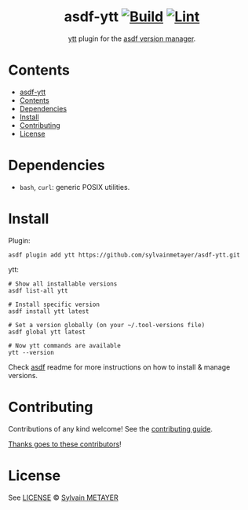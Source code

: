 <div align="center">

# asdf-ytt [![Build](https://github.com/sylvainmetayer/asdf-ytt/actions/workflows/build.yml/badge.svg)](https://github.com/sylvainmetayer/asdf-ytt/actions/workflows/build.yml) [![Lint](https://github.com/sylvainmetayer/asdf-ytt/actions/workflows/lint.yml/badge.svg)](https://github.com/sylvainmetayer/asdf-ytt/actions/workflows/lint.yml)

[ytt](https://github.com/carvel-dev/ytt) plugin for the [asdf version manager](https://asdf-vm.com).

</div>

# Contents

- [asdf-ytt  ](#asdf-ytt--)
- [Contents](#contents)
- [Dependencies](#dependencies)
- [Install](#install)
- [Contributing](#contributing)
- [License](#license)

# Dependencies

- `bash`, `curl`: generic POSIX utilities.

# Install

Plugin:

```shell
asdf plugin add ytt https://github.com/sylvainmetayer/asdf-ytt.git
```

ytt:

```shell
# Show all installable versions
asdf list-all ytt

# Install specific version
asdf install ytt latest

# Set a version globally (on your ~/.tool-versions file)
asdf global ytt latest

# Now ytt commands are available
ytt --version
```

Check [asdf](https://github.com/asdf-vm/asdf) readme for more instructions on how to
install & manage versions.

# Contributing

Contributions of any kind welcome! See the [contributing guide](contributing.md).

[Thanks goes to these contributors](https://github.com/sylvainmetayer/asdf-ytt/graphs/contributors)!

# License

See [LICENSE](LICENSE) © [Sylvain METAYER](https://github.com/sylvainmetayer/)
